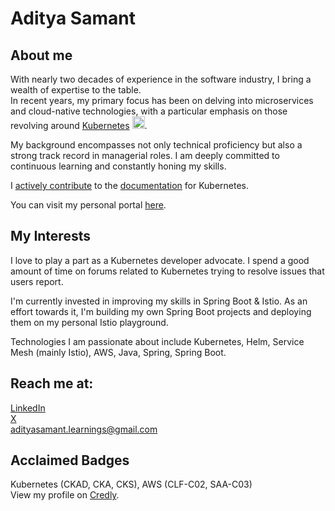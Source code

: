 # Aditya Samant

## About me
With nearly two decades of experience in the software industry, I bring a wealth of
expertise to the table.  
In recent years, my primary focus has been on delving into microservices and
cloud-native technologies, with a particular emphasis on those revolving around [Kubernetes](https://kubernetes.io/) <img src="https://upload.wikimedia.org/wikipedia/commons/3/39/Kubernetes_logo_without_workmark.svg" width="20" height="20" />.

My background encompasses not only technical proficiency but also a strong track record in managerial roles. I am deeply committed to continuous learning and constantly honing my skills.

I [actively contribute](https://adityasamant-learnings.com/blog/1/kubernetes/kubernetes-contributions.html) to the [documentation](https://github.com/kubernetes/website) for Kubernetes.

You can visit my personal portal [here](https://aditya-samant.gitlab.io/website).

## My Interests
I love to play a part as a Kubernetes developer advocate. I spend a good amount of time on forums related to Kubernetes trying to resolve issues that users report.

I'm currently invested in improving my skills in Spring Boot & Istio.
As an effort towards it, I'm building my own Spring Boot projects and deploying them on my personal Istio playground.

Technologies I am passionate about include Kubernetes, Helm, Service Mesh (mainly Istio), AWS, Java, Spring, Spring Boot.

## Reach me at:
[LinkedIn](www.linkedin.com/in/aditya-samant)  
[X](https://twitter.com/adityaoncloud)  
adityasamant.learnings@gmail.com


## Acclaimed Badges
Kubernetes (CKAD, CKA, CKS), AWS (CLF-C02, SAA-C03)  
View my profile on [Credly](https://www.credly.com/users/adityasamant/badges).



<!--
**adityasamant25/adityasamant25** is a ✨ _special_ ✨ repository because its `README.md` (this file) appears on your GitHub profile.

Here are some ideas to get you started:

- 🔭 I’m currently working on ...
- 🌱 I’m currently learning ...
- 👯 I’m looking to collaborate on ...
- 🤔 I’m looking for help with ...
- 💬 Ask me about ...
- 📫 How to reach me: ...
- 😄 Pronouns: ...
- ⚡ Fun fact: ...
-->
